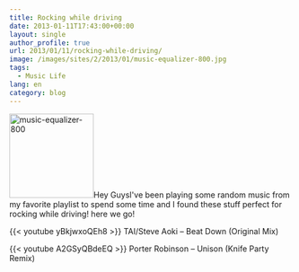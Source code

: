 ```yaml
---
title: Rocking while driving
date: 2013-01-11T17:43:00+00:00
layout: single
author_profile: true
url: 2013/01/11/rocking-while-driving/
image: /images/sites/2/2013/01/music-equalizer-800.jpg
tags:
  - Music Life
lang: en
category: blog
---
```

[<img class="alignright size-thumbnail wp-image-136" alt="music-equalizer-800" src="/images/2013/01/music-equalizer-800-150x150.jpg" width="150" height="150" />](/images/2013/01/music-equalizer-800.jpg)Hey GuysI've been playing some random music from my favorite playlist to spend some time and I found these stuff perfect for rocking while driving! here we go!

{{< youtube yBkjwxoQEh8 >}}
TAI/Steve Aoki &#8211; Beat Down (Original Mix)

{{< youtube A2GSyQBdeEQ >}}
Porter Robinson &#8211; Unison (Knife Party Remix)